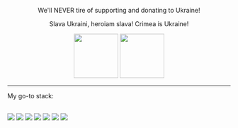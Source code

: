 <div align="center"><p>We'll NEVER tire of supporting and donating to Ukraine!</p><p>Slava Ukraini, heroiam slava! Crimea is Ukraine!</p><img height="100" src="https://upload.wikimedia.org/wikipedia/commons/thumb/4/49/Flag_of_Ukraine.svg/320px-Flag_of_Ukraine.svg.png"> <img height="100" src="https://upload.wikimedia.org/wikipedia/commons/thumb/0/08/Flag_of_the_Crimean_Tatar_people.svg/320px-Flag_of_the_Crimean_Tatar_people.svg.png"></div>
<hr>
My go-to stack:
<br><br>
<p><a href="#"><img src="https://avatars.githubusercontent.com/u/5430905?s=48&v=4"></img></a> <a href="#"><img src="https://avatars.githubusercontent.com/u/1525981?s=48&v=4"></img></a> <a href="#"><img src="https://avatars.githubusercontent.com/u/32776943?s=48&v=4"></img></a> <a href="#"><img src="https://avatars.githubusercontent.com/u/7658037?s=48&v=4"></img></a> <a href="#"><img src="https://avatars.githubusercontent.com/u/20248544?s=48&v=4"></img></a> <a href="#"><img src="https://avatars.githubusercontent.com/u/159455?s=48&v=4"></img></a> <a href="#"><img src="https://avatars.githubusercontent.com/u/11098337?s=48&v=4"></img></a></p>

